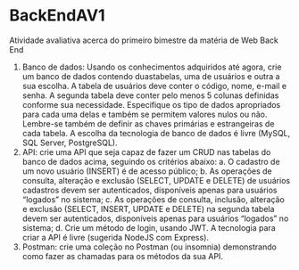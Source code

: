 # BackEndAV1
Atividade avaliativa acerca do primeiro bimestre da matéria de  Web Back End
1. Banco de dados: Usando os conhecimentos adquiridos até agora, crie um banco de dados
contendo duastabelas, uma de usuários e outra a sua escolha. A tabela de usuários deve conter
o código, nome, e-mail e senha. A segunda tabela deve conter pelo menos 5 colunas definidas
conforme sua necessidade. Especifique os tipo de dados apropriados para cada uma delas e
também se permitem valores nulos ou não. Lembre-se também de definir as chaves primárias
e estrangeiras de cada tabela. A escolha da tecnologia de banco de dados é livre (MySQL, SQL
Server, PostgreSQL).
2. API: crie uma API que seja capaz de fazer um CRUD nas tabelas do banco de dados acima,
seguindo os critérios abaixo:
a. O cadastro de um novo usuário (INSERT) é de acesso público;
b. As operações de consulta, alteração e exclusão (SELECT, UPDATE e DELETE) de
usuários cadastros devem ser autenticados, disponíveis apenas para usuários
“logados” no sistema;
c. As operações de consulta, inclusão, alteração e exclusão (SELECT, INSERT, UPDATE e
DELETE) na segunda tabela devem ser autenticados, disponíveis apenas para usuários
“logados” no sistema;
d. Crie um método de login, usando JWT.
A tecnologia para criar a API é livre (sugerida NodeJS com Express).
3. Postman: crie uma coleção no Postman (ou insomnia) demonstrando como fazer as chamadas
para os métodos da sua API.

